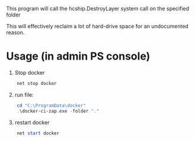 This program will call the hcship.DestroyLayer system call on the specified folder

This will effectively reclaim a lot of hard-drive space for an undocumented reason.

# Usage (in admin PS console)

1) Stop docker

```powershell
    net stop docker
```
2) run file:

```powershell
    cd "C:\ProgramData\docker"
    .\docker-ci-zap.exe -folder "."
```

3) restart docker

```powershell
    net start docker
```
